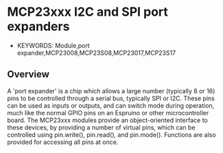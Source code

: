 <!--- Copyright (c) 2015 Spence Konde. See the file LICENSE for copying permission. -->
MCP23xxx I2C and SPI port expanders
========================

* KEYWORDS: Module,port expander,MCP23008,MCP23S08,MCP23017,MCP23S17


Overview
------------------
A 'port expander' is a chip which allows a large number (typically 8 or 16) pins to be controlled through a serial bus, typically SPI or I2C. These pins can be used as inputs or outputs, and can switch mode during operation, much like the normal GPIO pins on an Espruino or other microcontroller board. The MCP23xxx modules provide an object-oriented interface to these devices, by providing a number of virtual pins, which can be controlled using pin.write(), pin.read(), and pin.mode(). Functions are also provided for accessing all pins at once. 

